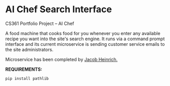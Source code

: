 # AI Chef Search Interface

CS361 Portfolio Project – AI Chef

A food machine that cooks food for you whenever you enter any available recipe you want into the site's search engine. It runs via a command prompt interface and its current microservice is sending customer service emails to the site administrators.

Microservice has been completed by <a href="https://github.com/Jacob-Heinrich/email-microservice">Jacob Heinrich.</a>

<b>REQUIREMENTS:</b>

<pre>
<code>pip install pathlib</code>
</pre>

